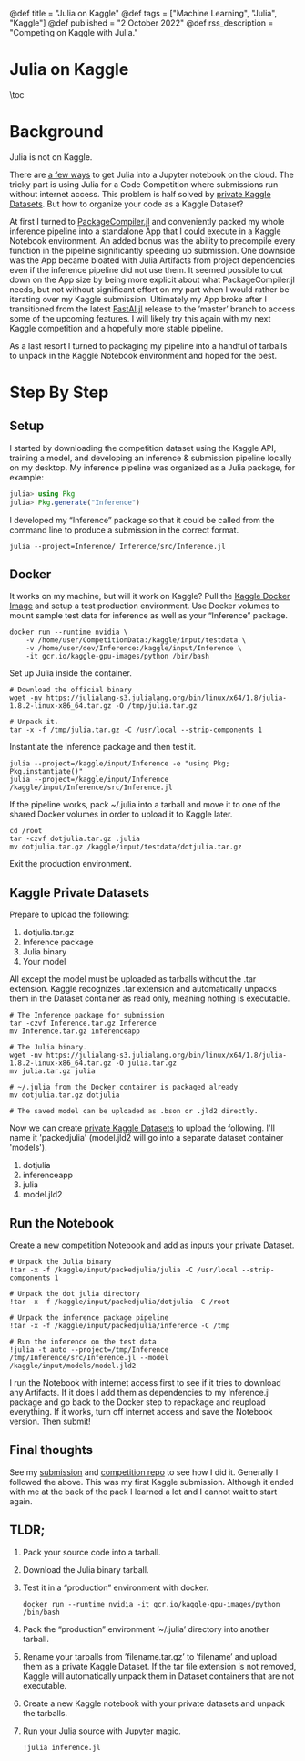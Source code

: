 @def title = "Julia on Kaggle"
@def tags = ["Machine Learning", "Julia", "Kaggle"]
@def published = "2 October 2022"
@def rss_description = "Competing on Kaggle with Julia."

# Julia on Kaggle

\toc

# Background

Julia is not on Kaggle. 

There are [a few ways](https://www.kaggle.com/code/marketneutral/julia-live-on-kaggle) to get Julia into a Jupyter notebook on the cloud. The tricky part is using Julia for a Code Competition where submissions run without internet access. This problem is half solved by [private Kaggle Datasets](https://www.kaggle.com/docs/datasets#creating-a-dataset). But how to organize your code as a Kaggle Dataset?

At first I turned to [PackageCompiler.jl](https://julialang.github.io/PackageCompiler.jl/dev/apps.html) and conveniently packed my whole inference pipeline into a standalone App that I could execute in a Kaggle Notebook environment. An added bonus was the ability to precompile every function in the pipeline significantly speeding up submission. One downside was the App became bloated with Julia Artifacts from project dependencies even if the inference pipeline did not use them. It seemed possible to cut down on the App size by being more explicit about what PackageCompiler.jl needs, but not without significant effort on my part when I would rather be iterating over my Kaggle submission. Ultimately my App broke after I transitioned from the latest [FastAI.jl](https://github.com/FluxML/FastAI.jl) release to the &rsquo;master&rsquo; branch to access some of the upcoming features. I will likely try this again with my next Kaggle competition and a hopefully more stable pipeline.

As a last resort I turned to packaging my pipeline into a handful of tarballs to unpack in the Kaggle Notebook environment and hoped for the best.


# Step By Step


## Setup

I started by downloading the competition dataset using the Kaggle API, training a model, and developing an inference & submission pipeline locally on my desktop. My inference pipeline was organized as a Julia package, for example:
```julia
julia> using Pkg
julia> Pkg.generate("Inference")
```

I developed my &ldquo;Inference&rdquo; package so that it could be called from the command line to produce a submission in the correct format.
```
julia --project=Inference/ Inference/src/Inference.jl
```


## Docker

It works on my machine, but will it work on Kaggle? Pull the [Kaggle Docker Image](https://github.com/Kaggle/docker-python) and setup a test production environment. Use Docker volumes to mount sample test data for inference as well as your &ldquo;Inference&rdquo; package.
```
docker run --runtime nvidia \
    -v /home/user/CompetitionData:/kaggle/input/testdata \
    -v /home/user/dev/Inference:/kaggle/input/Inference \
    -it gcr.io/kaggle-gpu-images/python /bin/bash
```
Set up Julia inside the container.
```
# Download the official binary
wget -nv https://julialang-s3.julialang.org/bin/linux/x64/1.8/julia-1.8.2-linux-x86_64.tar.gz -O /tmp/julia.tar.gz

# Unpack it.
tar -x -f /tmp/julia.tar.gz -C /usr/local --strip-components 1
```
Instantiate the Inference package and then test it.
```
julia --project=/kaggle/input/Inference -e "using Pkg; Pkg.instantiate()"
julia --project=/kaggle/input/Inference /kaggle/input/Inference/src/Inference.jl
```
If the pipeline works, pack ~/.julia into a tarball and move it to one of the shared Docker volumes in order to upload it to Kaggle later.
```
cd /root
tar -czvf dotjulia.tar.gz .julia
mv dotjulia.tar.gz /kaggle/input/testdata/dotjulia.tar.gz
```
Exit the production environment.



## Kaggle Private Datasets

Prepare to upload the following:

1.  dotjulia.tar.gz
2.  Inference package
3.  Julia binary
4.  Your model

All except the model must be uploaded as tarballs without the .tar extension. Kaggle recognizes .tar extension and automatically unpacks them in the Dataset container as read only, meaning nothing is executable.
```
# The Inference package for submission
tar -czvf Inference.tar.gz Inference
mv Inference.tar.gz inferenceapp

# The Julia binary.
wget -nv https://julialang-s3.julialang.org/bin/linux/x64/1.8/julia-1.8.2-linux-x86_64.tar.gz -O julia.tar.gz
mv julia.tar.gz julia

# ~/.julia from the Docker container is packaged already
mv dotjulia.tar.gz dotjulia

# The saved model can be uploaded as .bson or .jld2 directly.
```
Now we can create [private Kaggle Datasets](https://www.kaggle.com/datasets) to upload the following. I'll name it 'packedjulia' (model.jld2 will go into a separate dataset container 'models').

1.  dotjulia
2.  inferenceapp
3.  julia
4.  model.jld2



## Run the Notebook

Create a new competition Notebook and add as inputs your private Dataset.
```
# Unpack the Julia binary
!tar -x -f /kaggle/input/packedjulia/julia -C /usr/local --strip-components 1

# Unpack the dot julia directory
!tar -x -f /kaggle/input/packedjulia/dotjulia -C /root

# Unpack the inference package pipeline
!tar -x -f /kaggle/input/packedjulia/inference -C /tmp

# Run the inference on the test data
!julia -t auto --project=/tmp/Inference /tmp/Inference/src/Inference.jl --model /kaggle/input/models/model.jld2
```
I run the Notebook with internet access first to see if it tries to download any Artifacts. If it does I add them as dependencies to my Inference.jl package and go back to the Docker step to repackage and reupload everything. If it works, turn off internet access and save the Notebook version. Then submit!



## Final thoughts

See my [submission](https://www.kaggle.com/code/justinochalek/baseline-fastai-julia) and [competition repo](https://github.com/jochalek/HuBMAP) to see how I did it. Generally I followed the above. This was my first Kaggle submission. Although it ended with me at the back of the pack I learned a lot and I cannot wait to start again.


## TLDR;

1.  Pack your source code into a tarball.
2.  Download the Julia binary tarball.
3.  Test it in a &ldquo;production&rdquo; environment with docker.
    
        docker run --runtime nvidia -it gcr.io/kaggle-gpu-images/python /bin/bash
4.  Pack the &ldquo;production&rdquo; environment &rsquo;~/.julia&rsquo; directory into another tarball.
5.  Rename your tarballs from &rsquo;filename.tar.gz&rsquo; to &rsquo;filename&rsquo; and upload them as a private Kaggle Dataset. If the tar file extension is not removed, Kaggle will automatically unpack them in Dataset containers that are not executable.
6.  Create a new Kaggle notebook with your private datasets and unpack the tarballs.
7.  Run your Julia source with Jupyter magic.
    
        !julia inference.jl


